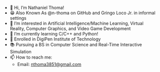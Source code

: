 - 👋 Hi, I’m Nathaniel Thoma!
- 😁 Also Known As @n-thoma on GitHub and Gringo Loco Jr. in informal settings
- 👀 I’m interested in Artificial Intelligence/Machine Learning, Virtual Reality, Computer Graphics, and Video Game Development
- 🌱 I’m currently learning C/C++ and Python!
- 🏫 Enrolled in DigiPen Institute of Technology
- 📚 Pursuing a BS in Computer Science and Real-Time Interactive Simulation
- 📫 How to reach me:
  - Email: nthoma3851@gmail.com
